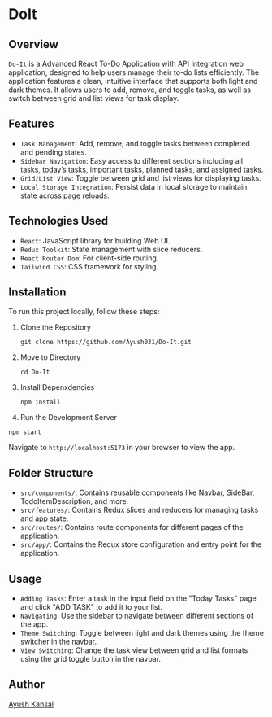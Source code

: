 # DoIt

## Overview
`Do-It` is a Advanced React To-Do Application with API Integration web application, designed to help users manage their to-do lists efficiently. The application features a clean, intuitive interface that supports both light and dark themes. It allows users to add, remove, and toggle tasks, as well as switch between grid and list views for task display.

## Features
- `Task Management`: Add, remove, and toggle tasks between completed and pending states.
- `Sidebar Navigation`: Easy access to different sections including all tasks, today’s tasks, important tasks, planned tasks, and assigned tasks.
- `Grid/List View`: Toggle between grid and list views for displaying tasks.
- `Local Storage Integration`: Persist data in local storage to maintain state across page reloads.

## Technologies Used

- `React`: JavaScript library for building Web UI.
- `Redux Toolkit`: State management with slice reducers.
- `React Router Dom`: For client-side routing.
- `Tailwind CSS`: CSS framework for styling.

## Installation
To run this project locally, follow these steps:

1. Clone the Repository

   ```
   git clone https://github.com/Ayush031/Do-It.git
   ```

2. Move to Directory
   ```
   cd Do-It
   ```
3. Install Depenxdencies
   ```
   npm install
   ```
4. Run the Development Server

```
npm start
```

Navigate to `http://localhost:5173` in your browser to view the app.

## Folder Structure

- `src/components/`: Contains reusable components like Navbar, SideBar, TodoItemDescription, and more.
- `src/features/`: Contains Redux slices and reducers for managing tasks and app state.
- `src/routes/`: Contains route components for different pages of the application.
- `src/app/`: Contains the Redux store configuration and entry point for the application.

## Usage
- `Adding Tasks`: Enter a task in the input field on the "Today Tasks" page and click "ADD TASK" to add it to your list.
- `Navigating`: Use the sidebar to navigate between different sections of the app.
- `Theme Switching`: Toggle between light and dark themes using the theme switcher in the navbar.
- `View Switching`: Change the task view between grid and list formats using the grid toggle button in the navbar.

## Author
[Ayush Kansal](https://www.linkedin.com/in/aykansal)
